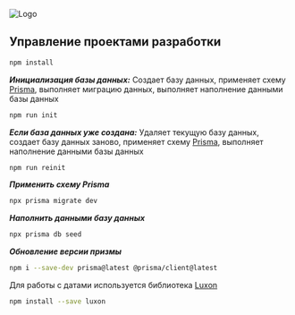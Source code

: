![Logo](https://iimg.su/s/29/OzASj8CZQmOPhMJ4LbGFLlyaEBBHeJ99V0L2zOeS.png)
## Управление проектами разработки
```bash
npm install
```
***Инициализация базы данных:***
Создает базу данных, применяет схему [Prisma](https://www.prisma.io/), выполняет миграцию данных, выполняет наполнение данными базы данных
```bash
npm run init
```
***Если база данных уже создана:***
Удаляет текущую базу данных, создает базу данных заново, применяет схему [Prisma](https://www.prisma.io/), выполняет наполнение данными базы данных
```bash
npm run reinit
```
***Применить схему Prisma***
```bash
npx prisma migrate dev
```
***Наполнить данными базу данных***
```bash
npx prisma db seed
```
***Обновление версии призмы***
```bash
npm i --save-dev prisma@latest @prisma/client@latest
```

 Для работы с датами используется библиотека [Luxon](https://moment.github.io/luxon/#/)
 ```bash
 npm install --save luxon
 ```
